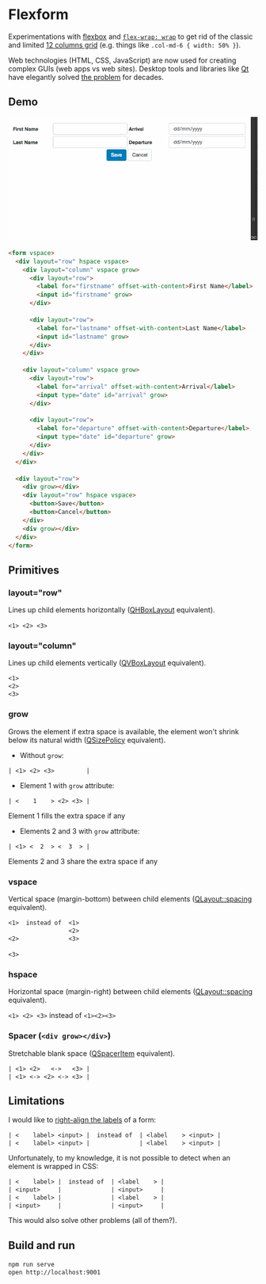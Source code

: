 # Flexform

Experimentations with [flexbox](https://developer.mozilla.org/en-US/docs/Web/CSS/CSS_Flexible_Box_Layout/Using_CSS_flexible_boxes) and [`flex-wrap: wrap`](http://www.w3.org/TR/css-flexbox-1/#flex-wrap-property) to get rid of the classic and limited [12 columns grid](https://gist.github.com/tkrotoff/e15da98129e46db39bf6) (e.g. things like `.col-md-6 { width: 50% }`).

Web technologies (HTML, CSS, JavaScript) are now used for creating complex GUIs (web apps vs web sites). Desktop tools and libraries like [Qt](http://www.qt.io/) have elegantly solved [the problem](http://doc.qt.io/qt-5/layout.html) for decades.

## Demo

![Basic demo](demo.gif)

```HTML
<form vspace>
  <div layout="row" hspace vspace>
    <div layout="column" vspace grow>
      <div layout="row">
        <label for="firstname" offset-with-content>First Name</label>
        <input id="firstname" grow>
      </div>

      <div layout="row">
        <label for="lastname" offset-with-content>Last Name</label>
        <input id="lastname" grow>
      </div>
    </div>

    <div layout="column" vspace grow>
      <div layout="row">
        <label for="arrival" offset-with-content>Arrival</label>
        <input type="date" id="arrival" grow>
      </div>

      <div layout="row">
        <label for="departure" offset-with-content>Departure</label>
        <input type="date" id="departure" grow>
      </div>
    </div>
  </div>

  <div layout="row">
    <div grow></div>
    <div layout="row" hspace vspace>
      <button>Save</button>
      <button>Cancel</button>
    </div>
    <div grow></div>
  </div>
</form>
```

## Primitives

### layout="row"

Lines up child elements horizontally ([QHBoxLayout](http://doc.qt.io/qt-5/qhboxlayout.html) equivalent).

`<1> <2> <3>`

### layout="column"

Lines up child elements vertically ([QVBoxLayout](http://doc.qt.io/qt-5/qvboxlayout.html) equivalent).

```
<1>
<2>
<3>
```

### grow

Grows the element if extra space is available, the element won't shrink below its natural width ([QSizePolicy](http://doc.qt.io/qt-5/qsizepolicy.html#details) equivalent).

- Without `grow`:
```
| <1> <2> <3>         |
```

- Element 1 with `grow` attribute:
```
| <    1    > <2> <3> |
```
Element 1 fills the extra space if any

- Elements 2 and 3 with `grow` attribute:
```
| <1> <  2  > <  3  > |
```
Elements 2 and 3 share the extra space if any

### vspace

Vertical space (margin-bottom) between child elements ([QLayout::spacing](http://doc.qt.io/qt-5/qlayout.html#spacing-prop) equivalent).

```
<1>  instead of  <1>
                 <2>
<2>              <3>

<3>
```

### hspace

Horizontal space (margin-right) between child elements ([QLayout::spacing](http://doc.qt.io/qt-5/qlayout.html#spacing-prop) equivalent).

`<1> <2> <3>` instead of `<1><2><3>`

### Spacer (`<div grow></div>`)

Stretchable blank space ([QSpacerItem](http://doc.qt.io/qt-5/qspaceritem.html#details) equivalent).

```
| <1> <2>   <->   <3> |
| <1> <-> <2> <-> <3> |
```

## Limitations

I would like to [right-align the labels](http://doc.qt.io/qt-5/qformlayout.html#details) of a form:
```
| <    label> <input> |  instead of  | <label    > <input> |
| <    label> <input> |              | <label    > <input> |
```

Unfortunately, to my knowledge, it is not possible to detect when an element is wrapped in CSS:
```
| <    label> |  instead of  | <label    > |
| <input>     |              | <input>     |
| <    label> |              | <label    > |
| <input>     |              | <input>     |
```
This would also solve other problems (all of them?).

## Build and run

```Shell
npm run serve
open http://localhost:9001
```
